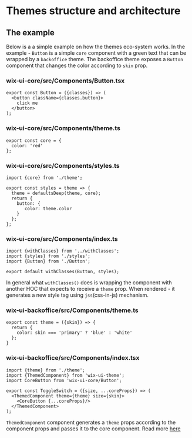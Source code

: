 # Themes structure and architecture

## The example
Below is a a simple example on how the themes eco-system works.
In the example - `Button` is a simple `core` component with a green text that can be wrapped by a `backoffice` theme.
The backoffice theme exposes a `Button` component that changes the color according to `skin` prop.

### wix-ui-core/src/Components/Button.tsx
```
export const Button = ({classes}) => (
  <button className={classes.button}>
    click me
  </button>
);
```

### wix-ui-core/src/Components/theme.ts
```
export const core = {
  color: 'red'
};
```

### wix-ui-core/src/Components/styles.ts
```
import {core} from './theme';

export const styles = theme => {
  theme = defaultsDeep(theme, core);
  return {
    button: {
       color: theme.color
    }
  };
};
```

### wix-ui-core/src/Components/index.ts
```
import {withClasses} from '../withClasses';
import {styles} from './styles';
import {Button} from './Button';

export default withClasses(Button, styles);
```

In general what `withClasses()` does is wrapping the component with another HOC that expects to receive a `theme` prop.
When rendered - it generates a new style tag using `jss`(css-in-js) mechanism.

### wix-ui-backoffice/src/Components/theme.ts
```
export const theme = ({skin}) => {
  return {
    color: skin === 'primary' ? 'blue' : 'white'
  };
}
```

### wix-ui-backoffice/src/Components/index.tsx
```
import {theme} from './theme';
import {ThemedComponent} from 'wix-ui-theme';
import CoreButton from 'wix-ui-core/Button';

export const ToggleSwitch = ({size, ...coreProps}) => (
  <ThemedComponent theme={theme} size={skin}>
    <CoreButton {...coreProps}/>
  </ThemedComponent>
);
```

`ThemedComponent` component generates a `theme` props according to the component props and passes it to the core component. Read more [here](../wix-ui-theme/README.md)
